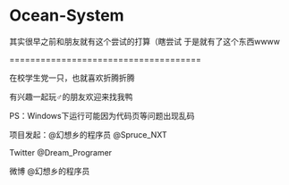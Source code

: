 # Ocean-System
其实很早之前和朋友就有这个尝试的打算（瞎尝试
于是就有了这个东西wwww

=====================================

在校学生党一只，也就喜欢折腾折腾

有兴趣一起玩♂的朋友欢迎来找我鸭

PS：Windows下运行可能因为代码页等问题出现乱码

项目发起：@幻想乡的程序员  @Spruce_NXT

Twitter  @Dream_Programer   

微博  @幻想乡的程序员
